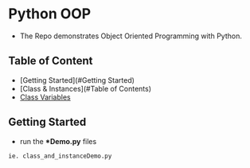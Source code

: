 # Python OOP
- The Repo demonstrates Object Oriented Programming with Python.

## Table of Content
- [Getting Started](#Getting Started)
- [Class & Instances](#Table of Contents)
- [Class Variables](#ClassVariables)

## Getting Started
* run the **\*Demo.py** files
```
ie. class_and_instanceDemo.py
```

